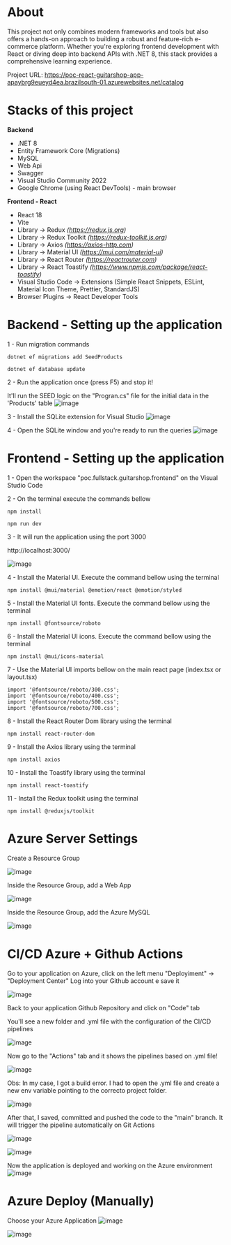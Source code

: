 
# About

This project not only combines modern frameworks and tools but also offers a hands-on approach to building a robust and feature-rich e-commerce platform. Whether you're exploring frontend development with React or diving deep into backend APIs with .NET 8, this stack provides a comprehensive learning experience.  

Project URL: https://poc-react-guitarshop-app-apaybrg9eueyd4ea.brazilsouth-01.azurewebsites.net/catalog

# Stacks of this project

__Backend__
- .NET 8
- Entity Framework Core (Migrations)
- MySQL
- Web Api
- Swagger
- Visual Studio Community 2022
- Google Chrome (using React DevTools) - main browser

  
__Frontend - React__
- React 18
- Vite
- Library -> Redux _(https://redux.js.org)_
- Library -> Redux Toolkit _(https://redux-toolkit.js.org)_
- Library -> Axios _(https://axios-http.com)_
- Library -> Material UI _(https://mui.com/material-ui)_
- Library -> React Router _(https://reactrouter.com)_
- Library -> React Toastify _(https://www.npmjs.com/package/react-toastify)_
- Visual Studio Code -> Extensions (Simple React Snippets, ESLint, Material Icon Theme, Prettier, StandardJS)
- Browser Plugins -> React Developer Tools


# Backend - Setting up the application
1 - Run migration commands
```Migrations
dotnet ef migrations add SeedProducts
```
```Migrations
dotnet ef database update
```
2 - Run the application once (press F5) and stop it!

It'll run the SEED logic on the "Progran.cs" file for the initial data in the 'Products' table
![image](https://github.com/user-attachments/assets/845848f5-9687-4c3d-ac5f-c4cc93b4ebca)

3 - Install the SQLite extension for Visual Studio
![image](https://github.com/user-attachments/assets/88ab2ade-e37e-4d34-9b90-1efc4d550612)

4 - Open the SQLite window and you're ready to run the queries
![image](https://github.com/user-attachments/assets/5a2fdebe-30b6-4d15-bab9-1c0dc71f2a4c)

# Frontend - Setting up the application
1 - Open the workspace "poc.fullstack.guitarshop.frontend" on the Visual Studio Code

2 - On the terminal execute the commands bellow

```VS Code terminal
npm install
```
```VS Code terminal
npm run dev
```

3 - It will run the application using the port 3000

http://localhost:3000/

![image](https://github.com/user-attachments/assets/fa3294fd-6e95-4fe1-9798-a331dddf5004)

4 - Install the Material UI. Execute the command bellow using the terminal
```VS Code terminal
npm install @mui/material @emotion/react @emotion/styled
```

5 - Install the Material UI fonts. Execute the command bellow using the terminal
```VS Code terminal
npm install @fontsource/roboto
```

6 - Install the Material UI icons. Execute the command bellow using the terminal
```VS Code terminal
npm install @mui/icons-material
```

7 - Use the Material UI imports bellow on the main react page (index.tsx or layout.tsx)
```main react page
import '@fontsource/roboto/300.css';
import '@fontsource/roboto/400.css';
import '@fontsource/roboto/500.css';
import '@fontsource/roboto/700.css';
```

8 - Install the React Router Dom library using the terminal
```VS Code terminal
npm install react-router-dom
```

9 - Install the Axios library using the terminal
```VS Code terminal
npm install axios
```
10 - Install the Toastify library using the terminal
```VS Code terminal
npm install react-toastify
```

11 - Install the Redux toolkit using the terminal
```VS Code terminal
npm install @reduxjs/toolkit
```

# Azure Server Settings

Create a Resource Group

![image](https://github.com/user-attachments/assets/c77084aa-b20a-48b8-af3b-fc706f83d1f1)


Inside the Resource Group, add a Web App

![image](https://github.com/user-attachments/assets/905d9bb1-c8da-4260-aa90-7fac0c6e8657)

Inside the Resource Group, add the Azure MySQL

![image](https://github.com/user-attachments/assets/447ca934-fd49-42c7-bc75-af96ce299da8)


# CI/CD Azure + Github Actions

Go to your application on Azure, click on the left menu "Deployiment" -> "Deployment Center"
Log into your Github account e save it

![image](https://github.com/user-attachments/assets/3e366e5e-73a5-430d-ad94-ff085e97cc3f)


Back to your application Github Repository and click on "Code" tab

You'll see a new folder and .yml file with the configuration of the CI/CD pipelines

![image](https://github.com/user-attachments/assets/4744e9ed-8140-47bb-b60e-49de4d966f39)

Now go to the "Actions" tab and it shows the pipelines based on .yml file!

![image](https://github.com/user-attachments/assets/209208f5-bd51-4909-8d56-1cee60505d06)

Obs: In my case, I got a build error. I had to open the .yml file and create a new env variable pointing to the correcto project folder.

![image](https://github.com/user-attachments/assets/6732f79e-a40c-4e35-9477-f4454b841b17)

After that, I saved, committed and pushed the code to the "main" branch. It will trigger the pipeline automatically on Git Actions

![image](https://github.com/user-attachments/assets/e4f6181a-4098-4470-b4ea-4957cc0e5eac)

![image](https://github.com/user-attachments/assets/82173999-d19c-44d6-a4bc-da9caceaa765)

Now the application is deployed and working on the Azure environment
![image](https://github.com/user-attachments/assets/a7b5520c-5e76-45e9-aba1-6798ce85409e)


# Azure Deploy (Manually)

Choose your Azure Application
![image](https://github.com/user-attachments/assets/8b9ca9bd-0b80-4d06-b157-e21103beae6d)


![image](https://github.com/user-attachments/assets/5e08726b-2848-44ce-be9e-62958425184c)
